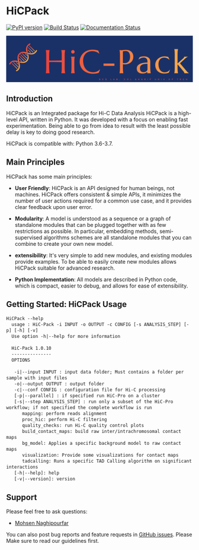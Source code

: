# HiCPack
[![PyPI version](https://badge.fury.io/py/hicpack.svg)](https://badge.fury.io/py/hicpack) [![Build Status](https://travis-ci.org/Naghipourfar/HiCPack.svg?branch=master)](https://travis-ci.org/Naghipourfar/HiCPack) [![Documentation Status](https://readthedocs.org/projects/hicpack/badge/?version=latest)](https://hicpack.readthedocs.io/en/latest/?badge=latest)

![](./logo/logo-main.png)
## Introduction
HiCPack is an Integrated package for Hi-C Data Analysis
HiCPack is a high-level API, written in Python.
It was developed with a focus on enabling fast experimentation. Being able to go from idea to result with the least possible delay is key to doing good research.

HiCPack is compatible with: Python 3.6-3.7.

## Main Principles
HiCPack has some main principles:
  
- __User Friendly__: HiCPack is an API designed for human beings, not machines. HiCPack offers consistent & simple APIs, it minimizes the number of user actions required for a common use case, and it provides clear feedback upon user error.

- __Modularity__: A model is understood as a sequence or a graph of standalone modules that can be plugged together with as few restrictions as possible. In particular, embedding methods, semi-supervised algorithms schemes are all standalone modules that you can combine to create your own new model.

- __extensibility__: It's very simple to add new modules, and existing modules provide examples. To be able to easily create new modules allows HiCPack suitable for advanced research.

- __Python Implementation__: All models are described in Python code, which is compact, easier to debug, and allows for ease of extensibility.

## Getting Started: HiCPack Usage
```text
HiCPack --help
  usage : HiC-Pack -i INPUT -o OUTPUT -c CONFIG [-s ANALYSIS_STEP] [-p] [-h] [-v]
  Use option -h|--help for more information

  HiC-Pack 1.0.10
  ---------------
  OPTIONS

   -i|--input INPUT : input data folder; Must contains a folder per sample with input files
   -o|--output OUTPUT : output folder
   -c|--conf CONFIG : configuration file for Hi-C processing
   [-p|--parallel] : if specified run HiC-Pro on a cluster
   [-s|--step ANALYSIS_STEP] : run only a subset of the HiC-Pro workflow; if not specified the complete workflow is run
      mapping: perform reads alignment
      proc_hic: perform Hi-C filtering
      quality_checks: run Hi-C quality control plots
      build_contact_maps: build raw inter/intrachromosomal contact maps
      bg_model: Applies a specific background model to raw contact maps
      visualization: Provide some visualizations for contact maps
      tadcalling: Runs a specific TAD Calling algorithm on significant interactions
   [-h|--help]: help
   [-v|--version]: version
```
## Support
Please feel free to ask questions:

- [Mohsen Naghipourfar](mailto:mn7697np@gmail.com)

You can also post bug reports and feature requests in [GitHub issues](https://github.com/Naghipourfar/HiCPack/issues). Please Make sure to read our guidelines first.

